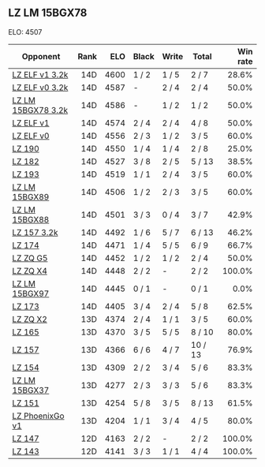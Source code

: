 ## LZ LM 15BGX78 ##

ELO: 4507

Opponent | Rank | ELO | Black | Write | Total | Win rate
---------|-----:|----:|-------|-------|-------|-------:
[LZ ELF v1 3.2k](LZ%20ELF%20v1%203.2k.md) | 14D | 4600 | 1 / 2 | 1 / 5 | 2 / 7 | 28.6%
[LZ ELF v0 3.2k](LZ%20ELF%20v0%203.2k.md) | 14D | 4587 | - | 2 / 4 | 2 / 4 | 50.0%
[LZ LM 15BGX78 3.2k](LZ%20LM%2015BGX78%203.2k.md) | 14D | 4586 | - | 1 / 2 | 1 / 2 | 50.0%
[LZ ELF v1](LZ%20ELF%20v1.md) | 14D | 4574 | 2 / 4 | 2 / 4 | 4 / 8 | 50.0%
[LZ ELF v0](LZ%20ELF%20v0.md) | 14D | 4556 | 2 / 3 | 1 / 2 | 3 / 5 | 60.0%
[LZ 190](LZ%20190.md) | 14D | 4550 | 1 / 4 | 1 / 4 | 2 / 8 | 25.0%
[LZ 182](LZ%20182.md) | 14D | 4527 | 3 / 8 | 2 / 5 | 5 / 13 | 38.5%
[LZ 193](LZ%20193.md) | 14D | 4519 | 1 / 1 | 2 / 4 | 3 / 5 | 60.0%
[LZ LM 15BGX89](LZ%20LM%2015BGX89.md) | 14D | 4506 | 1 / 2 | 2 / 3 | 3 / 5 | 60.0%
[LZ LM 15BGX88](LZ%20LM%2015BGX88.md) | 14D | 4501 | 3 / 3 | 0 / 4 | 3 / 7 | 42.9%
[LZ 157 3.2k](LZ%20157%203.2k.md) | 14D | 4492 | 1 / 6 | 5 / 7 | 6 / 13 | 46.2%
[LZ 174](LZ%20174.md) | 14D | 4471 | 1 / 4 | 5 / 5 | 6 / 9 | 66.7%
[LZ ZQ G5](LZ%20ZQ%20G5.md) | 14D | 4452 | 1 / 2 | 1 / 2 | 2 / 4 | 50.0%
[LZ ZQ X4](LZ%20ZQ%20X4.md) | 14D | 4448 | 2 / 2 | - | 2 / 2 | 100.0%
[LZ LM 15BGX97](LZ%20LM%2015BGX97.md) | 14D | 4445 | 0 / 1 | - | 0 / 1 | 0.0%
[LZ 173](LZ%20173.md) | 14D | 4405 | 3 / 4 | 2 / 4 | 5 / 8 | 62.5%
[LZ ZQ X2](LZ%20ZQ%20X2.md) | 13D | 4374 | 2 / 4 | 1 / 1 | 3 / 5 | 60.0%
[LZ 165](LZ%20165.md) | 13D | 4370 | 3 / 5 | 5 / 5 | 8 / 10 | 80.0%
[LZ 157](LZ%20157.md) | 13D | 4366 | 6 / 6 | 4 / 7 | 10 / 13 | 76.9%
[LZ 154](LZ%20154.md) | 13D | 4309 | 2 / 2 | 3 / 4 | 5 / 6 | 83.3%
[LZ LM 15BGX37](LZ%20LM%2015BGX37.md) | 13D | 4277 | 2 / 3 | 3 / 3 | 5 / 6 | 83.3%
[LZ 151](LZ%20151.md) | 13D | 4254 | 5 / 8 | 3 / 5 | 8 / 13 | 61.5%
[LZ PhoenixGo v1](LZ%20PhoenixGo%20v1.md) | 13D | 4204 | 1 / 1 | 3 / 4 | 4 / 5 | 80.0%
[LZ 147](LZ%20147.md) | 12D | 4163 | 2 / 2 | - | 2 / 2 | 100.0%
[LZ 143](LZ%20143.md) | 12D | 4141 | 3 / 3 | 1 / 1 | 4 / 4 | 100.0%
